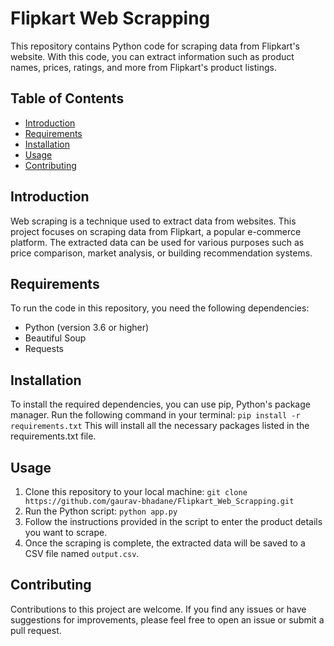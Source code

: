 # Flipkart Web Scrapping

This repository contains Python code for scraping data from Flipkart's website. With this code, you can extract information such as product names, prices, ratings, and more from Flipkart's product listings.

## Table of Contents

- [Introduction](#introduction)
- [Requirements](#requirements)
- [Installation](#installation)
- [Usage](#usage)
- [Contributing](#contributing)

## Introduction

Web scraping is a technique used to extract data from websites. This project focuses on scraping data from Flipkart, a popular e-commerce platform. The extracted data can be used for various purposes such as price comparison, market analysis, or building recommendation systems.

## Requirements

To run the code in this repository, you need the following dependencies:

- Python (version 3.6 or higher)
- Beautiful Soup
- Requests

## Installation

To install the required dependencies, you can use pip, Python's package manager. Run the following command in your terminal: `pip install -r requirements.txt`
This will install all the necessary packages listed in the requirements.txt file.

## Usage

1. Clone this repository to your local machine:
`git clone https://github.com/gaurav-bhadane/Flipkart_Web_Scrapping.git`
2. Run the Python script: `python app.py`
3. Follow the instructions provided in the script to enter the product details you want to scrape.
4. Once the scraping is complete, the extracted data will be saved to a CSV file named `output.csv`.

## Contributing

Contributions to this project are welcome. If you find any issues or have suggestions for improvements, please feel free to open an issue or submit a pull request.
